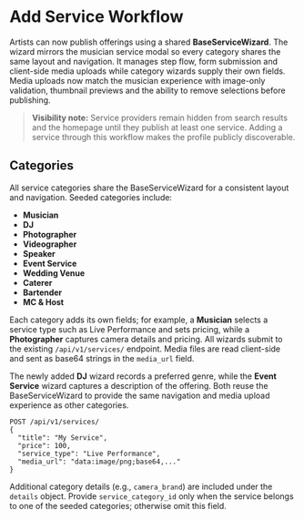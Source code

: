# Add Service Workflow

Artists can now publish offerings using a shared **BaseServiceWizard**. The wizard mirrors the musician service modal so every category shares the same layout and navigation. It manages step flow, form submission and client-side media uploads while category wizards supply their own fields. Media uploads now match the musician experience with image-only validation, thumbnail previews and the ability to remove selections before publishing.

> **Visibility note:** Service providers remain hidden from search results and the homepage until they publish at least one service. Adding a service through this workflow makes the profile publicly discoverable.

## Categories

All service categories share the BaseServiceWizard for a consistent layout and navigation. Seeded categories include:

- **Musician**
- **DJ**
- **Photographer**
- **Videographer**
- **Speaker**
- **Event Service**
- **Wedding Venue**
- **Caterer**
- **Bartender**
- **MC & Host**

Each category adds its own fields; for example, a **Musician** selects a service type such as Live Performance and sets pricing, while a **Photographer** captures camera details and pricing. All wizards submit to the existing `/api/v1/services/` endpoint. Media files are read client-side and sent as base64 strings in the `media_url` field.

The newly added **DJ** wizard records a preferred genre, while the **Event Service** wizard captures a description of the offering. Both reuse the BaseServiceWizard to provide the same navigation and media upload experience as other categories.

```http
POST /api/v1/services/
{
  "title": "My Service",
  "price": 100,
  "service_type": "Live Performance",
  "media_url": "data:image/png;base64,..."
}
```

Additional category details (e.g., `camera_brand`) are included under the `details` object.
Provide `service_category_id` only when the service belongs to one of the seeded categories; otherwise omit this field.
